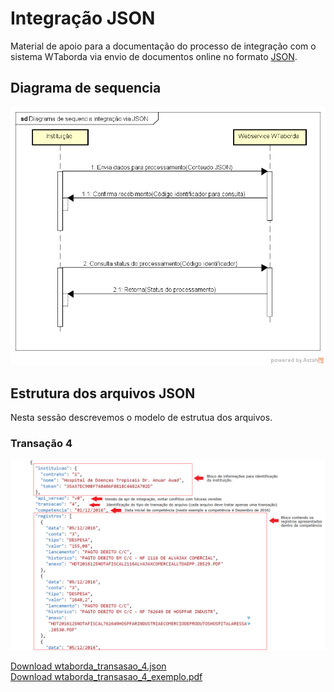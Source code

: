 # Integração JSON

Material de apoio para a documentação do processo de integração com o sistema WTaborda via envio de documentos online no formato [JSON](https://pt.wikipedia.org/wiki/JSON).

## Diagrama de sequencia

![Diagrama de sequencia](./conteudo/v0/uml/diagrama_sequencia.png)

## Estrutura dos arquivos JSON

Nesta sessão descrevemos o modelo de estrutua dos arquivos.

### Transação 4

![Manual modelo](./conteudo/v0/wtaborda_transasao_4_manual.png)  

[Download wtaborda_transasao_4.json](./conteudo/v0/wtaborda_transasao_4.json)  
[Download wtaborda_transasao_4_exemplo.pdf](./conteudo/v0/wtaborda_transasao_4_exemplo.pdf)  
